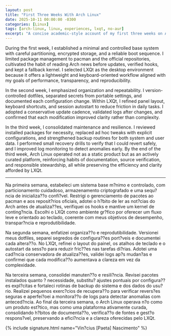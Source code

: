 ```yaml
---
layout: post
title: "First Three Weeks With Arch Linux"
date: 2025-10-11 00:00:00 -0300
categories: [Linux]
tags: [arch-linux, linux, experiences, lxqt, no-aur]
excerpt: "A concise academic-style account of my first three weeks on Arch Linux: minimal base, disciplined updates from official repos only, and a lightweight LXQt environment focused on reproducibility."
---
```


During the first week, I established a minimal and controlled base system with careful partitioning, encrypted storage, and a reliable boot sequence. I limited package management to pacman and the official repositories, cultivated the habit of reading Arch news before updates, verified hooks, and kept a fallback kernel. I selected LXQt as the desktop environment because it offers a lightweight and keyboard-oriented workflow aligned with my goals of performance, transparency, and reproducibility.

In the second week, I emphasized organization and repeatability. I version-controlled dotfiles, separated secrets from portable settings, and documented each configuration change. Within LXQt, I refined panel layout, keyboard shortcuts, and session autostart to reduce friction in daily tasks. I adopted a conservative update cadence, validated logs after changes, and confirmed that each modification improved clarity rather than complexity.

In the third week, I consolidated maintenance and resilience. I reviewed installed packages for necessity, replaced ad hoc tweaks with explicit configurations, and strengthened backup routines for both system and user data. I performed small recovery drills to verify that I could revert safely, and I improved log monitoring to detect anomalies early. By the end of the third week, Arch Linux operated not as a static product but as an actively curated platform, reinforcing habits of documentation, source verification, and responsible stewardship, all while preserving the efficiency and clarity afforded by LXQt.

---

Na primeira semana, estabeleci um sistema base m?nimo e controlado, com particionamento cuidadoso, armazenamento criptografado e uma sequ?ncia de inicializa??o confi?vel. Restrigi o gerenciamento de pacotes ao pacman e aos reposit?rios oficiais, adotei o h?bito de ler as not?cias do Arch antes de atualiza??es, verifiquei os hooks e mantive um kernel de conting?ncia. Escolhi o LXQt como ambiente gr?fico por oferecer um fluxo leve e orientado ao teclado, coerente com meus objetivos de desempenho, transpar?ncia e reprodutibilidade.

Na segunda semana, enfatizei organiza??o e reprodutibilidade. Versionei meus dotfiles, separei segredos de configura??es port?veis e documentei cada altera??o. No LXQt, refinei o layout do painel, os atalhos de teclado e o autostart da sess?o para reduzir fric??es nas tarefas di?rias. Adotei uma cad?ncia conservadora de atualiza??es, validei logs ap?s mudan?as e confirmei que cada modifica??o aumentava a clareza em vez da complexidade.

Na terceira semana, consolidei manuten??o e resili?ncia. Revisei pacotes instalados quanto ? necessidade, substitu? ajustes pontuais por configura??es expl?citas e fortaleci rotinas de backup do sistema e dos dados do usu?rio. Realizei pequenos exerc?cios de recupera??o para verificar revers?es seguras e aperfei?oei a monitora??o de logs para detectar anomalias com anteced?ncia. Ao final da terceira semana, o Arch Linux operava n?o como um produto est?tico, mas como uma plataforma ativamente curada, consolidando h?bitos de documenta??o, verifica??o de fontes e gest?o respons?vel, preservando a efici?ncia e a clareza oferecidas pelo LXQt.

{% include signature.html name="Vin?cius [Paeta] Nascimento" %}
